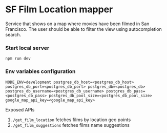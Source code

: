 # SF Film Location mapper
Service that shows on a map where movies have been filmed in San Francisco. The user should be able to filter the view using autocompletion search.

### Start local server

`npm run dev`

### Env variables configuration

`
NODE_ENV=development
postgres_db_host=<postgres_db_host>
postgres_db_port=<postgres_db_port>
postgres_db=<postgres_db>
postgres_db_username=<postgres_db_username>
postgres_db_pass=<postgres_db_pass>
postgres_db_pool_size=<postgres_db_pool_size>
google_map_api_key=<google_map_api_key>
`

Exposed APIs

1. `/get_film_location` fetches films by location geo points
2. `/get_film_suggestions` fetches films name suggestions
